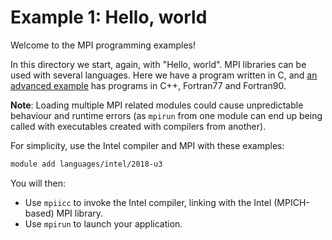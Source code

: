 Example 1: Hello, world
========

Welcome to the MPI programming examples!

In this directory we start, again, with "Hello, world".
MPI libraries can be used with several languages.
Here we have a program written in C, and [an advanced example](../advanced/example13/) has programs in C++, Fortran77 and Fortran90.

**Note**: Loading multiple MPI related modules could cause
unpredictable behaviour and runtime errors (as `mpirun` from
one module can end up being called with executables created
with compilers from another).

For simplicity, use the Intel compiler and MPI with these examples:

```bash
module add languages/intel/2018-u3
```

You will then:

- Use `mpiicc` to invoke the Intel compiler, linking with the Intel (MPICH-based) MPI library.
- Use `mpirun` to launch your application.

